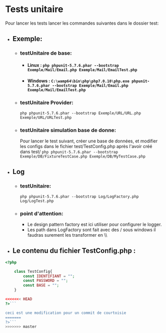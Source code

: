 # Tests unitaire #

Pour lancer les tests  lancer les commandes suivantes dans le dossier test:
* ## Exemple:
	* ### testUnitaire de base:
		* #### Linux : ```php phpunit-5.7.6.phar --bootstrap Exemple/Mail/Email.php Exemple/Mail/EmailTest.php```
		* #### Windows : ```C:\wamp64\bin\php\php7.0.10\php.exe phpunit-5.7.6.phar --bootstrap Exemple/Mail/Email.php Exemple/Mail/EmailTest.php```
	* ### testUnitaire Provider:
		```php phpunit-5.7.6.phar --bootstrap Exemple/URL/URL.php Exemple/URL/URLTest.php```
	* ### testUnitaire simulation base de donne:
		Pour lancer le test suivant, créer une base de données, et modifier les configs dans le fichier test/TestConfig.php après l'avoir créé dans test/
		```php phpunit-5.7.6.phar --bootstrap Exemple/DB/FixtureTestCase.php Exemple/DB/MyTestCase.php```
	
* ## Log
	* ### testUnitaire:
		```php phpunit-5.7.6.phar --bootstrap Log/LogFactory.php Log/LogTest.php```
	* ### point d'attention:
		* Le design pattern factory est ici utiliser pour configurer le logger.
		* Les path dans LogFactory sont fait avec des / sous windows il faudras surement les transformer en \\\
		
* ## Le contenu du fichier TestConfig.php :
```php
<?php

	class TestConfig{
		const IDENTIFIANT = "";
		const PASSWORD = "";
		const BASE = "";
	}

<<<<<<< HEAD
?>```

ceci est une modification pour un commit de courtoisie
=======
?>```
>>>>>>> master
